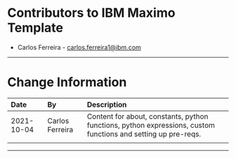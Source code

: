 
# Contributors to IBM Maximo Template

- Carlos Ferreira - <carlos.ferreira1@ibm.com>

---

# Change Information

|Date     |By             | Description                                           |
|:--------|:--------------|:------------------------------------------------------|
|2021-10-04|Carlos Ferreira |Content for about, constants, python functions, python expressions, custom functions and setting up pre-reqs. |
|| |

---
